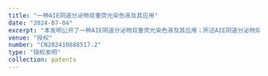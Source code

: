 ```yaml
---
title: "一种AIE阴道分泌物双重荧光染色液及其应用"
date: "2024-07-04"
excerpt: "本发明公开了一种AIE阴道分泌物双重荧光染色液及其应用；所述AIE阴道分泌物双重荧光染色液包括荧光剂；所述荧光剂包括第一荧光剂和第二荧光剂；第一荧光剂与第二荧光剂的摩尔比为1：（1‑6）。本发明AIE阴道分泌物双重荧光染色液中的第一荧光剂和第二荧光剂能够协同作用，实现双重染色的效果，并且能增加染色的强度和清晰度，提高染色效果，进而有助于增加检测的稳定性和灵敏度；两种荧光剂都是AIE荧光染料，具有背景低和光稳定性好的优势，无需添加其他辅助染料和抗猝灭剂，成分简单，成本低。"
venue: "授权"
number: "CN202410888517.2"
type: "授权发明"
collection: patents
---
```



